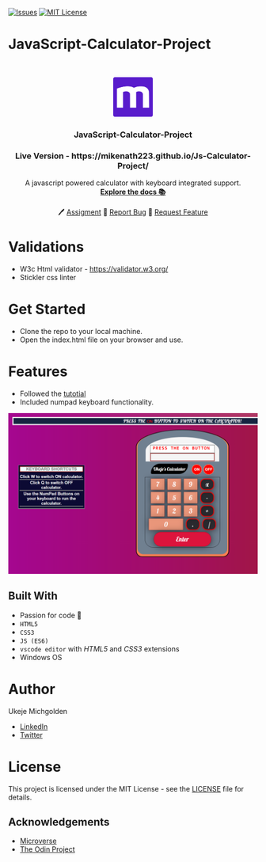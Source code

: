 [![Issues][issues-shield]][issues-url]
[![MIT License][license-shield]][license-url]

# JavaScript-Calculator-Project

<br />
<p align="center">
  <a href="https://www.microverse.org/">
    <img src="docs/microverse.png" alt="Logo" width="80" height="80">
  </a>

  <h3 align="center">
	 JavaScript-Calculator-Project
  </h3>

  <h3 align="center">
	 Live Version - https://mikenath223.github.io/Js-Calculator-Project/
  </h3>

  <p align="center">
    A javascript powered calculator with keyboard integrated support.    
    <br />
    <a href="https://github.com/mikenath223/Js-Calculator-Project/blob/master/README.md"><strong>Explore the docs 📚</strong></a>
    <br />
    <br />
	  🖊️
    <a href="https://www.theodinproject.com/courses/web-development-101/lessons/calculator">Assigment</a>
    🐛
    <a href="https://github.com/mikenath223/Js-Calculator-Project/issues">Report Bug</a>
    🙏
    <a href="https://github.com/mikenath223/Js-Calculator-Project/issues">Request Feature</a>
  </p>
</p>

# Validations

- W3c Html validator - https://validator.w3.org/
- Stickler css linter

# Get Started
- Clone the repo to your local machine.
- Open the index.html file on your browser and use.

# Features

* Followed the [tutotial](https://www.theodinproject.com/courses/web-development-101/lessons/calculator)
* Included numpad keyboard functionality.

![screenshot](./docs/calculator-screenshot.png)


## Built With

- Passion for code 💜
- `HTML5`
- `CSS3`
- `JS (ES6)`
- `vscode editor` with _HTML5_ and _CSS3_ extensions
- Windows OS

# Author
Ukeje Michgolden
* [LinkedIn](https://ng.linkedin.com/in/michgolden-ukeje-73b01614b)
* [Twitter](https://twitter.com/Michgolden_Nath)

# License

This project is licensed under the MIT License - see the [LICENSE](https://github.com/mikenath223/Js-Calculator-Project/blob/master/LICENSE) file for details.

<!-- ACKNOWLEDGEMENTS -->
## Acknowledgements
* [Microverse](https://www.microverse.org/)
* [The Odin Project](https://www.theodinproject.com/)

<!-- MARKDOWN LINKS & IMAGES -->
<!-- https://www.markdownguide.org/basic-syntax/#reference-style-links -->
[issues-shield]: https://img.shields.io/github/issues/mikenath223/Js-Calculator-Project
[issues-url]: https://github.com/mikenath223/Js-Calculator-Project/issues
[license-shield]: https://img.shields.io/github/license/mikenath223/Js-Calculator-Project
[license-url]: https://github.com/mikenath223/Js-Calculator-Project/blob/master/LICENSE.txt
